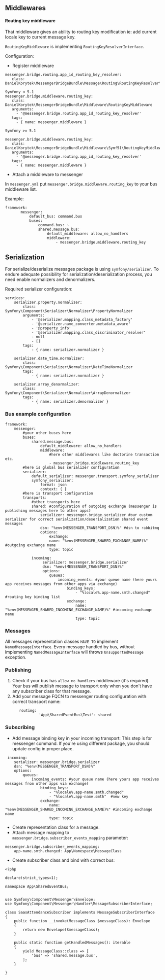 ## Middlewares

#### Routing key middleware
That middleware gives an ability to routing key modification ie: add current locale key to current message key.

`RoutingKeyMiddleware` is implementing `RoutingKeyResolverInterface`.

Configuration:

- Register middleware

 ```
messenger.bridge.routing.app_id_routing_key_resolver:
    class: DanielKorytek\MessengerBridgeBundle\Message\Routing\RoutingKeyResolver\AppIdRoutingKeyResolver

Symfony < 5.1
messenger.bridge.middleware.routing_key:
    class: DanielKorytek\MessengerBridgeBundle\Middleware\RoutingKeyMiddleware
    arguments:
      - '@messenger.bridge.routing.app_id_routing_key_resolver'
    tags:
      - { name: messenger.middleware }

Symfony >= 5.1

messenger.bridge.middleware.routing_key:
    class: DanielKorytek\MessengerBridgeBundle\Middleware\Symf51\RoutingKeyMiddleware
    arguments:
      - '@messenger.bridge.routing.app_id_routing_key_resolver'
    tags:
      - { name: messenger.middleware }

```

- Attach a middleware to messenger

In `messenger.yml` put `messenger.bridge.middleware.routing_key` to your bus middleware list.

Example:

```
framework:
       messenger:
           default_bus: command.bus
           buses:
               command.bus: ~
               shared.message.bus:
                   default_middleware: allow_no_handlers
                   middleware:
                       - messenger.bridge.middleware.routing_key
```


## Serialization
For serialize/deserialize messages package is using `symfony/serializer`. 
To endure adequate possibility for serialization/deserialization process, you need enable normalizers and denormalizers.

Required serializer configuration:

```
services:
    serializer.property.normalizer:
        class: Symfony\Component\Serializer\Normalizer\PropertyNormalizer
        arguments:
            - '@serializer.mapping.class_metadata_factory'
            - '@serializer.name_converter.metadata_aware'
            - '@property_info'
            - '@serializer.mapping.class_discriminator_resolver'
            - null
            - []
        tags:
            - { name: serializer.normalizer }

    serializer.date_time.normalizer:
        class: Symfony\Component\Serializer\Normalizer\DateTimeNormalizer
        tags:
            - { name: serializer.normalizer }

    serializer.array_denormalizer:
        class: Symfony\Component\Serializer\Normalizer\ArrayDenormalizer
        tags:
            - { name: serializer.denormalizer }
```


### Bus example configuration

```
framework:
    messenger:
        #your other buses here
        buses:
            shared.message.bus:
                default_middleware: allow_no_handlers
                middleware:
                    #here other middlewares like doctorine transaction etc.
                    - messenger.bridge.middleware.routing_key
        #here is global bus serializer configuration
        serializer:
            default_serializer: messenger.transport.symfony_serializer
            symfony_serializer:
                format: json
                context: { }
        #here is transport configuration
        transports:
            #other transports here
            shared: #configuration of outgoing exchange (messenger is publishing messages here to other apps)
                serializer: messenger.bridge.serializer #our custom serializer for correct serialization/deserialization shared event messages 
                dsn: "%env(MESSENGER_TRANSPORT_DSN)%" #dsn to rabbitmq
                options:
                    exchange:
                    name: "%env(MESSENGER_SHARED_EXCHANGE_NAME)%" #outgoing exchange name 
                    type: topic
            
            incoming:
                 serializer: messenger.bridge.serializer
                 dsn: "%env(MESSENGER_TRANSPORT_DSN)%"
                 options:
                    queues:
                        incoming_events: #your queue name (here yours app receives messages from other apps via exchange)
                            binding_keys:
                                - "%locale%.app-name.smth.changed" #routing key binding list
                            exchange:
                                name: "%env(MESSENGER_SHARED_INCOMING_EXCHANGE_NAME)%" #incoming exchange name
                                type: topic
```

### Messages

All messages representation classes `HAVE TO` implement `NamedMessageInterface`. Every message handled by bus, without implementing `NamedMessageInterface` will throws `UnsupportedMessage` exception.
 
### Publishing

1. Check if your bus has `allow_no_handlers` middleware (it's required). Your bus will publish message to transport only when you don't have any subscriber class for that message.
2. Add your message FQCN to messenger routing configuration with correct transport name:
   ```
      routing:
               'App\SharedEventBus\Test': shared
   ```

### Subscribing 

- Add message binding key in your incoming transport:
This step is for messenger command. If you're using different package, you should update config in proper place.
```
 incoming:
    serializer: messenger.bridge.serializer
    dsn: "%env(MESSENGER_TRANSPORT_DSN)%"
    options:
        queues:
            incoming_events: #your queue name (here yours app receives messages from other apps via exchange)
                binding_keys:
                    - "%locale%.app-name.smth.changed"
                    - "%locale%.app-name.smth"  #new key
                exchange:
                    name: "%env(MESSENGER_SHARED_INCOMING_EXCHANGE_NAME)%" #incoming exchange name
                    type: topic
```
- Create representation class for a message.
- Attach message mapping to `messenger.bridge.subscriber_events_mapping` parameter:

```
messenger.bridge.subscriber_events_mapping:
    app-name.smth.changed: App\Namespace\MessageClass
```
- Create subscriber class and bind with correct bus: 

```
<?php

declare(strict_types=1);

namespace App\SharedEventBus;


use Symfony\Component\Messenger\Envelope;
use Symfony\Component\Messenger\Handler\MessageSubscriberInterface;

class SaasAttendanceSubscriber implements MessageSubscriberInterface
{
    public function __invoke(MessageClass $messageClass): Envelope
    {
        return new Envelope($messageClass);
    }

    public static function getHandledMessages(): iterable
    {
        yield MessageClass::class => [
            'bus' => 'shared.message.bus',
        ];
    }

}

```
